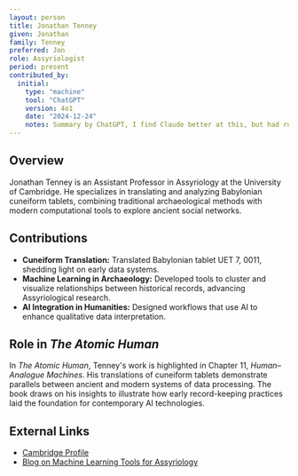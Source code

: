 ```yaml
---
layout: person
title: Jonathan Tenney
given: Jonathan
family: Tenney
preferred: Jon
role: Assyriologist
period: present
contributed_by:
  initial:
    type: "machine"
    tool: "ChatGPT"
    version: 4o1
    date: "2024-12-24"
	notes: Summary by ChatGPT, I find Claude better at this, but had run out of credit on Claude when I was created this person page.
---
```


<div class="machine-commentary" markdown="1">

## Overview

Jonathan Tenney is an Assistant Professor in Assyriology at the University of Cambridge. He specializes in translating and analyzing Babylonian cuneiform tablets, combining traditional archaeological methods with modern computational tools to explore ancient social networks.

## Contributions

- **Cuneiform Translation:** Translated Babylonian tablet UET 7, 0011, shedding light on early data systems.
- **Machine Learning in Archaeology:** Developed tools to cluster and visualize relationships between historical records, advancing Assyriological research.
- **AI Integration in Humanities:** Designed workflows that use AI to enhance qualitative data interpretation.

## Role in *The Atomic Human*

In *The Atomic Human*, Tenney's work is highlighted in Chapter 11, *Human–Analogue Machines*. His translations of cuneiform tablets demonstrate parallels between ancient and modern systems of data processing. The book draws on his insights to illustrate how early record-keeping practices laid the foundation for contemporary AI technologies.

## External Links

- [Cambridge Profile](https://www.arch.cam.ac.uk/staff/dr-jonathan-tenney)
- [Blog on Machine Learning Tools for Assyriology](https://science.ai.cam.ac.uk//2024/12/19/how-can-we-develop-machine-learning-tools-to-map-ancient-social-networks.html)


</div>
